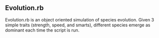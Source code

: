 ## Evolution.rb
Evolution.rb is an object oriented simulation of species evolution.  Given 3 simple traits (strength, speed, and smarts), different species emerge as dominant each time the script is run.
